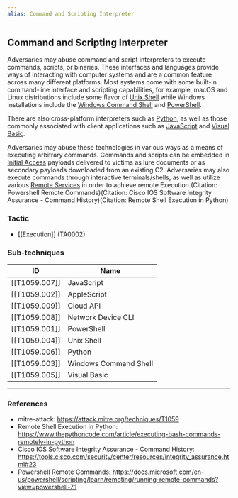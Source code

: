 ```yaml
---
alias: Command and Scripting Interpreter
---
```


## Command and Scripting Interpreter

Adversaries may abuse command and script interpreters to execute commands, scripts, or binaries. These interfaces and languages provide ways of interacting with computer systems and are a common feature across many different platforms. Most systems come with some built-in command-line interface and scripting capabilities, for example, macOS and Linux distributions include some flavor of [Unix Shell](https://attack.mitre.org/techniques/T1059/004) while Windows installations include the [Windows Command Shell](https://attack.mitre.org/techniques/T1059/003) and [PowerShell](https://attack.mitre.org/techniques/T1059/001).

There are also cross-platform interpreters such as [Python](https://attack.mitre.org/techniques/T1059/006), as well as those commonly associated with client applications such as [JavaScript](https://attack.mitre.org/techniques/T1059/007) and [Visual Basic](https://attack.mitre.org/techniques/T1059/005).

Adversaries may abuse these technologies in various ways as a means of executing arbitrary commands. Commands and scripts can be embedded in [Initial Access](https://attack.mitre.org/tactics/TA0001) payloads delivered to victims as lure documents or as secondary payloads downloaded from an existing C2. Adversaries may also execute commands through interactive terminals/shells, as well as utilize various [Remote Services](https://attack.mitre.org/techniques/T1021) in order to achieve remote Execution.(Citation: Powershell Remote Commands)(Citation: Cisco IOS Software Integrity Assurance - Command History)(Citation: Remote Shell Execution in Python)


### Tactic

- [[Execution]] (TA0002)

### Sub-techniques

| ID | Name |
| --- | --- |
| [[T1059.007]] | JavaScript |
| [[T1059.002]] | AppleScript |
| [[T1059.009]] | Cloud API |
| [[T1059.008]] | Network Device CLI |
| [[T1059.001]] | PowerShell |
| [[T1059.004]] | Unix Shell |
| [[T1059.006]] | Python |
| [[T1059.003]] | Windows Command Shell |
| [[T1059.005]] | Visual Basic |


---
### References

- mitre-attack: https://attack.mitre.org/techniques/T1059
- Remote Shell Execution in Python: https://www.thepythoncode.com/article/executing-bash-commands-remotely-in-python
- Cisco IOS Software Integrity Assurance - Command History: https://tools.cisco.com/security/center/resources/integrity_assurance.html#23
- Powershell Remote Commands: https://docs.microsoft.com/en-us/powershell/scripting/learn/remoting/running-remote-commands?view=powershell-7.1

